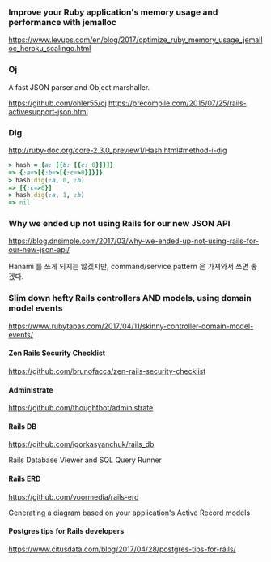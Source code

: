 ### Improve your Ruby application's memory usage and performance with jemalloc

https://www.levups.com/en/blog/2017/optimize_ruby_memory_usage_jemalloc_heroku_scalingo.html


### Oj

A fast JSON parser and Object marshaller.

https://github.com/ohler55/oj
https://precompile.com/2015/07/25/rails-activesupport-json.html


### Dig

http://ruby-doc.org/core-2.3.0_preview1/Hash.html#method-i-dig

```ruby
> hash = {a: [{b: [{c: 0}]}]}
=> {:a=>[{:b=>[{:c=>0}]}]}
> hash.dig(:a, 0, :b)
=> [{:c=>0}]
> hash.dig(:a, 1, :b)
=> nil
```


### Why we ended up not using Rails for our new JSON API

https://blog.dnsimple.com/2017/03/why-we-ended-up-not-using-rails-for-our-new-json-api/

Hanami 를 쓰게 되지는 않겠지만, command/service pattern 은 가져와서 쓰면 좋겠다.


### Slim down hefty Rails controllers AND models, using domain model events

https://www.rubytapas.com/2017/04/11/skinny-controller-domain-model-events/


#### Zen Rails Security Checklist

https://github.com/brunofacca/zen-rails-security-checklist


#### Administrate

https://github.com/thoughtbot/administrate

#### Rails DB

https://github.com/igorkasyanchuk/rails_db

Rails Database Viewer and SQL Query Runner

#### Rails ERD

https://github.com/voormedia/rails-erd

Generating a diagram based on your application's Active Record models

#### Postgres tips for Rails developers

https://www.citusdata.com/blog/2017/04/28/postgres-tips-for-rails/
